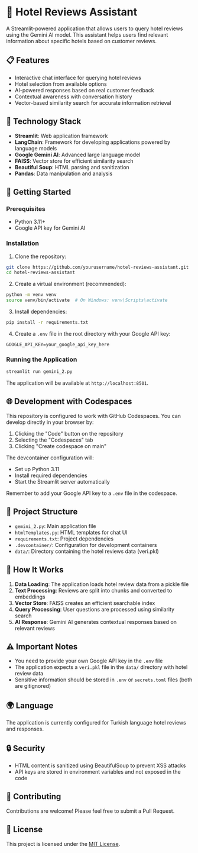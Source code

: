 # 🏨 Hotel Reviews Assistant

A Streamlit-powered application that allows users to query hotel reviews using the Gemini AI model. This assistant helps users find relevant information about specific hotels based on customer reviews.

## 📋 Features

- Interactive chat interface for querying hotel reviews
- Hotel selection from available options
- AI-powered responses based on real customer feedback
- Contextual awareness with conversation history
- Vector-based similarity search for accurate information retrieval

## 🔧 Technology Stack

- **Streamlit**: Web application framework
- **LangChain**: Framework for developing applications powered by language models
- **Google Gemini AI**: Advanced large language model
- **FAISS**: Vector store for efficient similarity search
- **Beautiful Soup**: HTML parsing and sanitization
- **Pandas**: Data manipulation and analysis

## 🚀 Getting Started

### Prerequisites

- Python 3.11+
- Google API key for Gemini AI

### Installation

1. Clone the repository:

```bash
git clone https://github.com/yourusername/hotel-reviews-assistant.git
cd hotel-reviews-assistant
```

2. Create a virtual environment (recommended):

```bash
python -m venv venv
source venv/bin/activate  # On Windows: venv\Scripts\activate
```

3. Install dependencies:

```bash
pip install -r requirements.txt
```

4. Create a `.env` file in the root directory with your Google API key:

```
GOOGLE_API_KEY=your_google_api_key_here
```

### Running the Application

```bash
streamlit run gemini_2.py
```

The application will be available at `http://localhost:8501`.

## 🌐 Development with Codespaces

This repository is configured to work with GitHub Codespaces. You can develop directly in your browser by:

1. Clicking the "Code" button on the repository
2. Selecting the "Codespaces" tab
3. Clicking "Create codespace on main"

The devcontainer configuration will:
- Set up Python 3.11
- Install required dependencies
- Start the Streamlit server automatically

Remember to add your Google API key to a `.env` file in the codespace.

## 📂 Project Structure

- `gemini_2.py`: Main application file
- `htmlTemplates.py`: HTML templates for chat UI
- `requirements.txt`: Project dependencies
- `.devcontainer/`: Configuration for development containers
- `data/`: Directory containing the hotel reviews data (veri.pkl)

## 🔄 How It Works

1. **Data Loading**: The application loads hotel review data from a pickle file
2. **Text Processing**: Reviews are split into chunks and converted to embeddings
3. **Vector Store**: FAISS creates an efficient searchable index
4. **Query Processing**: User questions are processed using similarity search
5. **AI Response**: Gemini AI generates contextual responses based on relevant reviews

## ⚠️ Important Notes

- You need to provide your own Google API key in the `.env` file
- The application expects a `veri.pkl` file in the `data/` directory with hotel review data
- Sensitive information should be stored in `.env` or `secrets.toml` files (both are gitignored)

## 🌍 Language

The application is currently configured for Turkish language hotel reviews and responses.

## 🔒 Security

- HTML content is sanitized using BeautifulSoup to prevent XSS attacks
- API keys are stored in environment variables and not exposed in the code

## 🤝 Contributing

Contributions are welcome! Please feel free to submit a Pull Request.

## 📄 License

This project is licensed under the [MIT License](LICENSE).
